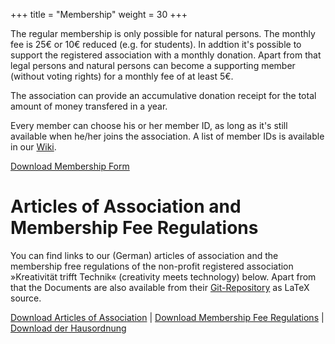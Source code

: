 +++
title = "Membership"
weight = 30
+++

The regular membership is only possible for natural persons. The monthly fee is 25€ or 10€ reduced (e.g. for students). In addtion it's possible to support the registered association with a monthly donation. Apart from that legal persons and natural persons can become a supporting member (without voting rights) for a monthly fee of at least 5€.

The association can provide an accumulative donation receipt for the total amount of money transfered in a year.

Every member can choose his or her member ID, as long as it's still available when he/her joins the association. A list of member IDs is available in our [Wiki](https://wiki.mainframe.io/public/Verein/Mitgliedschaft).

[Download Membership Form](https://www.mainframe.io/data/club/membership_form.pdf)


# Articles of Association and Membership Fee Regulations
You can find links to our (German) articles of association and the membership free regulations of the non-profit registered association »Kreativität trifft Technik« (creativity meets technology) below. Apart from that the Documents are also available from their [Git-Repository](https://github.com/ktt-ol/articles-of-association) as LaTeX source.

[Download Articles of Association](https://www.mainframe.io/data/club/articles-of-association.pdf) | [Download Membership Fee Regulations](https://www.mainframe.io/data/club/membership-fee-regulations.pdf) | [Download der Hausordnung](https://www.mainframe.io/data/club/house-rules.pdf)